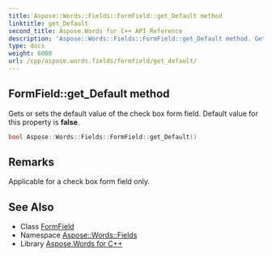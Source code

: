 ```yaml
---
title: Aspose::Words::Fields::FormField::get_Default method
linktitle: get_Default
second_title: Aspose.Words for C++ API Reference
description: 'Aspose::Words::Fields::FormField::get_Default method. Gets or sets the default value of the check box form field. Default value for this property is false in C++.'
type: docs
weight: 6000
url: /cpp/aspose.words.fields/formfield/get_default/
---
```

## FormField::get_Default method


Gets or sets the default value of the check box form field. Default value for this property is **false**.

```cpp
bool Aspose::Words::Fields::FormField::get_Default()
```

## Remarks


Applicable for a check box form field only. 
## See Also

* Class [FormField](../)
* Namespace [Aspose::Words::Fields](../../)
* Library [Aspose.Words for C++](../../../)
